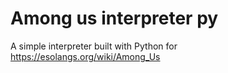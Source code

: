 # Among us interpreter py
 A simple interpreter built with Python for https://esolangs.org/wiki/Among_Us
